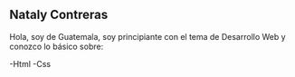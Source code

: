 ## Nataly Contreras

Hola, soy de Guatemala, soy principiante con el tema de Desarrollo Web y conozco lo básico sobre:

-Html
-Css